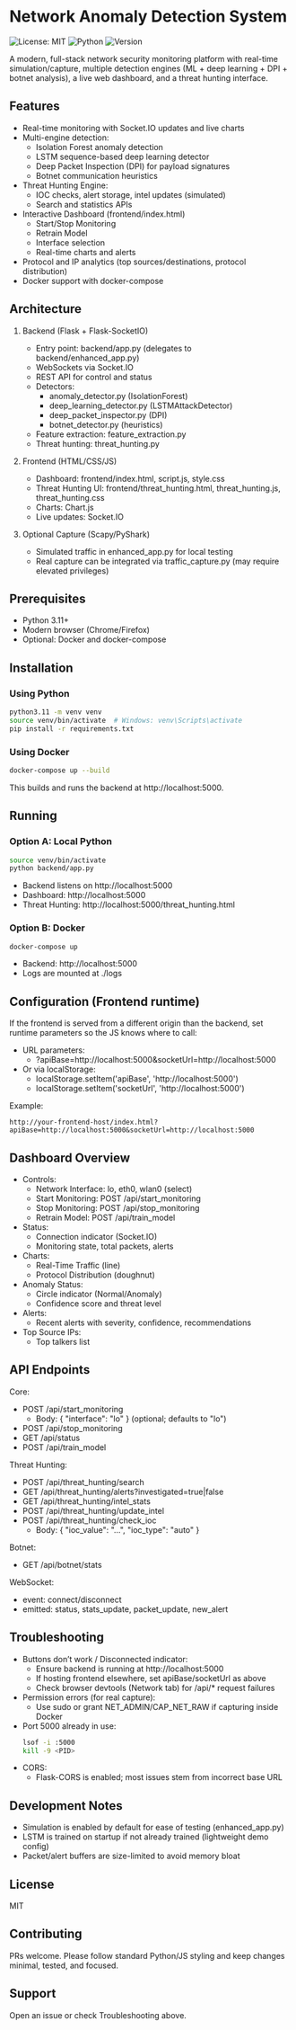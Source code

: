 # Network Anomaly Detection System
<!-- badges:start -->
![License: MIT](https://img.shields.io/badge/License-MIT-yellow.svg)
![Python](https://img.shields.io/badge/Python-3.11-blue.svg)
![Version](https://img.shields.io/badge/Version-0.0.1-blue.svg)
<!-- badges:end -->

A modern, full-stack network security monitoring platform with real-time simulation/capture, multiple detection engines (ML + deep learning + DPI + botnet analysis), a live web dashboard, and a threat hunting interface.

## Features

- Real-time monitoring with Socket.IO updates and live charts
- Multi-engine detection:
  - Isolation Forest anomaly detection
  - LSTM sequence-based deep learning detector
  - Deep Packet Inspection (DPI) for payload signatures
  - Botnet communication heuristics
- Threat Hunting Engine:
  - IOC checks, alert storage, intel updates (simulated)
  - Search and statistics APIs
- Interactive Dashboard (frontend/index.html)
  - Start/Stop Monitoring
  - Retrain Model
  - Interface selection
  - Real-time charts and alerts
- Protocol and IP analytics (top sources/destinations, protocol distribution)
- Docker support with docker-compose

## Architecture

1. Backend (Flask + Flask-SocketIO)
   - Entry point: backend/app.py (delegates to backend/enhanced_app.py)
   - WebSockets via Socket.IO
   - REST API for control and status
   - Detectors:
     - anomaly_detector.py (IsolationForest)
     - deep_learning_detector.py (LSTMAttackDetector)
     - deep_packet_inspector.py (DPI)
     - botnet_detector.py (heuristics)
   - Feature extraction: feature_extraction.py
   - Threat hunting: threat_hunting.py

2. Frontend (HTML/CSS/JS)
   - Dashboard: frontend/index.html, script.js, style.css
   - Threat Hunting UI: frontend/threat_hunting.html, threat_hunting.js, threat_hunting.css
   - Charts: Chart.js
   - Live updates: Socket.IO

3. Optional Capture (Scapy/PyShark)
   - Simulated traffic in enhanced_app.py for local testing
   - Real capture can be integrated via traffic_capture.py (may require elevated privileges)

## Prerequisites

- Python 3.11+
- Modern browser (Chrome/Firefox)
- Optional: Docker and docker-compose

## Installation

### Using Python

```bash
python3.11 -m venv venv
source venv/bin/activate  # Windows: venv\Scripts\activate
pip install -r requirements.txt
```

### Using Docker

```bash
docker-compose up --build
```

This builds and runs the backend at http://localhost:5000.

## Running

### Option A: Local Python

```bash
source venv/bin/activate
python backend/app.py
```

- Backend listens on http://localhost:5000
- Dashboard: http://localhost:5000
- Threat Hunting: http://localhost:5000/threat_hunting.html

### Option B: Docker

```bash
docker-compose up
```

- Backend: http://localhost:5000
- Logs are mounted at ./logs

## Configuration (Frontend runtime)

If the frontend is served from a different origin than the backend, set runtime parameters so the JS knows where to call:

- URL parameters:
  - ?apiBase=http://localhost:5000&socketUrl=http://localhost:5000
- Or via localStorage:
  - localStorage.setItem('apiBase', 'http://localhost:5000')
  - localStorage.setItem('socketUrl', 'http://localhost:5000')

Example:
```
http://your-frontend-host/index.html?apiBase=http://localhost:5000&socketUrl=http://localhost:5000
```

## Dashboard Overview

- Controls:
  - Network Interface: lo, eth0, wlan0 (select)
  - Start Monitoring: POST /api/start_monitoring
  - Stop Monitoring: POST /api/stop_monitoring
  - Retrain Model: POST /api/train_model
- Status:
  - Connection indicator (Socket.IO)
  - Monitoring state, total packets, alerts
- Charts:
  - Real-Time Traffic (line)
  - Protocol Distribution (doughnut)
- Anomaly Status:
  - Circle indicator (Normal/Anomaly)
  - Confidence score and threat level
- Alerts:
  - Recent alerts with severity, confidence, recommendations
- Top Source IPs:
  - Top talkers list

## API Endpoints

Core:
- POST /api/start_monitoring
  - Body: { "interface": "lo" } (optional; defaults to "lo")
- POST /api/stop_monitoring
- GET  /api/status
- POST /api/train_model

Threat Hunting:
- POST /api/threat_hunting/search
- GET  /api/threat_hunting/alerts?investigated=true|false
- GET  /api/threat_hunting/intel_stats
- POST /api/threat_hunting/update_intel
- POST /api/threat_hunting/check_ioc
  - Body: { "ioc_value": "...", "ioc_type": "auto" }

Botnet:
- GET  /api/botnet/stats

WebSocket:
- event: connect/disconnect
- emitted: status, stats_update, packet_update, new_alert

## Troubleshooting

- Buttons don’t work / Disconnected indicator:
  - Ensure backend is running at http://localhost:5000
  - If hosting frontend elsewhere, set apiBase/socketUrl as above
  - Check browser devtools (Network tab) for /api/* request failures
- Permission errors (for real capture):
  - Use sudo or grant NET_ADMIN/CAP_NET_RAW if capturing inside Docker
- Port 5000 already in use:
  ```bash
  lsof -i :5000
  kill -9 <PID>
  ```
- CORS:
  - Flask-CORS is enabled; most issues stem from incorrect base URL

## Development Notes

- Simulation is enabled by default for ease of testing (enhanced_app.py)
- LSTM is trained on startup if not already trained (lightweight demo config)
- Packet/alert buffers are size-limited to avoid memory bloat

## License

MIT

## Contributing

PRs welcome. Please follow standard Python/JS styling and keep changes minimal, tested, and focused.

## Support

Open an issue or check Troubleshooting above.

